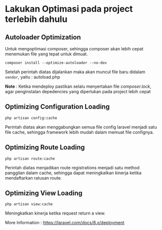 # Lakukan Optimasi pada project terlebih dahulu

## Autoloader Optimization

Untuk mengoptimasi composer, sehingga composer akan lebih cepat menemukan file yang tepat untuk dimuat.

`composer install --optimize-autoloader --no-dev`

Setelah perintah diatas dijalankan maka akan muncul file baru didalam `vendor`, yaitu : autoload.php

**Note** : Ketika mendeploy pastikan selalu menyertakan file *composer.lock*, agar penginstalan depedencies yang diperlukan pada project lebih cepat

## Optimizing Configuration Loading

`php artisan config:cache`

Perintah diatas akan menggabungkan semua file config laravel menjadi satu file cache, sehingga framework lebih mudah dalam memuat file confignya. 

## Optimizing Route Loading

`php artisan route:cache`

Perintah diatas menjadikan route registrations menjadi satu method panggilan dalam cache, sehingga dapat meningkatkan kinerja ketika mendaftarkan ratusan route.

## Optimizing View Loading

`php artisan view:cache`

Meningkatkan kinerja ketika request return a view.




More Information : https://laravel.com/docs/8.x/deployment